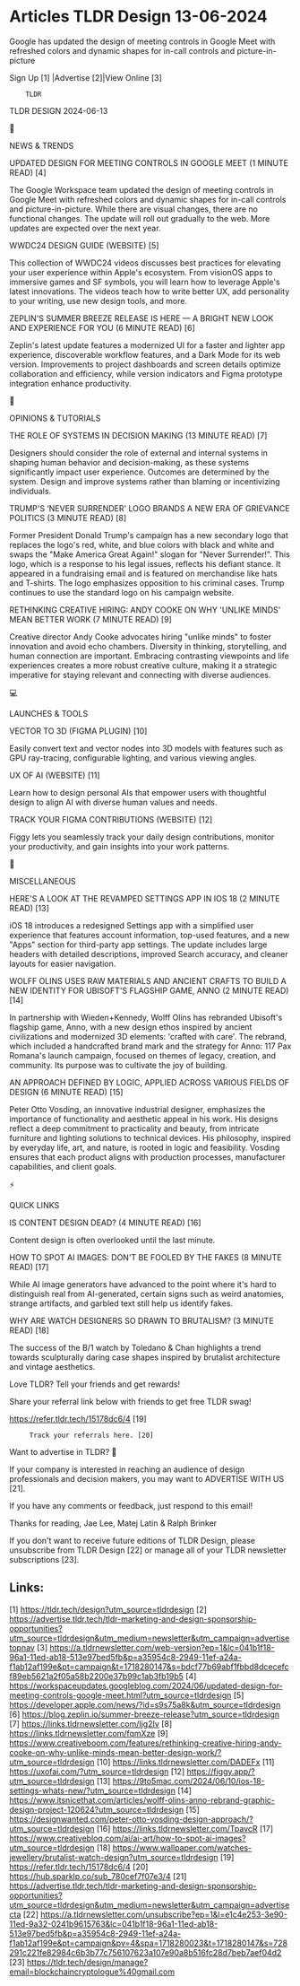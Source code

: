 # Articles TLDR Design 13-06-2024

Google has updated the design of meeting controls in Google Meet with
refreshed colors and dynamic shapes for in-call controls and
picture-in-picture  

 Sign Up [1] |Advertise [2]|View Online [3] 

		TLDR 

TLDR DESIGN 2024-06-13

📱 

NEWS & TRENDS

 UPDATED DESIGN FOR MEETING CONTROLS IN GOOGLE MEET (1 MINUTE READ)
[4] 

 The Google Workspace team updated the design of meeting controls in
Google Meet with refreshed colors and dynamic shapes for in-call
controls and picture-in-picture. While there are visual changes, there
are no functional changes. The update will roll out gradually to the
web. More updates are expected over the next year. 

 WWDC24 DESIGN GUIDE (WEBSITE) [5] 

 This collection of WWDC24 videos discusses best practices for
elevating your user experience within Apple's ecosystem. From visionOS
apps to immersive games and SF symbols, you will learn how to leverage
Apple's latest innovations. The videos teach how to write better UX,
add personality to your writing, use new design tools, and more. 

 ZEPLIN'S SUMMER BREEZE RELEASE IS HERE — A BRIGHT NEW LOOK AND
EXPERIENCE FOR YOU (6 MINUTE READ) [6] 

 Zeplin's latest update features a modernized UI for a faster and
lighter app experience, discoverable workflow features, and a Dark
Mode for its web version. Improvements to project dashboards and
screen details optimize collaboration and efficiency, while version
indicators and Figma prototype integration enhance productivity. 

🚀 

OPINIONS & TUTORIALS

 THE ROLE OF SYSTEMS IN DECISION MAKING (13 MINUTE READ) [7] 

 Designers should consider the role of external and internal systems
in shaping human behavior and decision-making, as these systems
significantly impact user experience. Outcomes are determined by the
system. Design and improve systems rather than blaming or
incentivizing individuals. 

 TRUMP'S ‘NEVER SURRENDER' LOGO BRANDS A NEW ERA OF GRIEVANCE
POLITICS (3 MINUTE READ) [8] 

 Former President Donald Trump's campaign has a new secondary logo
that replaces the logo's red, white, and blue colors with black and
white and swaps the "Make America Great Again!" slogan for "Never
Surrender!". This logo, which is a response to his legal issues,
reflects his defiant stance. It appeared in a fundraising email and is
featured on merchandise like hats and T-shirts. The logo emphasizes
opposition to his criminal cases. Trump continues to use the standard
logo on his campaign website. 

 RETHINKING CREATIVE HIRING: ANDY COOKE ON WHY 'UNLIKE MINDS' MEAN
BETTER WORK (7 MINUTE READ) [9] 

 Creative director Andy Cooke advocates hiring "unlike minds" to
foster innovation and avoid echo chambers. Diversity in thinking,
storytelling, and human connection are important. Embracing
contrasting viewpoints and life experiences creates a more robust
creative culture, making it a strategic imperative for staying
relevant and connecting with diverse audiences. 

💻 

LAUNCHES & TOOLS

 VECTOR TO 3D (FIGMA PLUGIN) [10] 

 Easily convert text and vector nodes into 3D models with features
such as GPU ray-tracing, configurable lighting, and various viewing
angles. 

 UX OF AI (WEBSITE) [11] 

 Learn how to design personal AIs that empower users with thoughtful
design to align AI with diverse human values and needs. 

 TRACK YOUR FIGMA CONTRIBUTIONS (WEBSITE) [12] 

 Figgy lets you seamlessly track your daily design contributions,
monitor your productivity, and gain insights into your work patterns. 

🎁 

MISCELLANEOUS

 HERE'S A LOOK AT THE REVAMPED SETTINGS APP IN IOS 18 (2 MINUTE READ)
[13] 

 iOS 18 introduces a redesigned Settings app with a simplified user
experience that features account information, top-used features, and a
new "Apps" section for third-party app settings. The update includes
large headers with detailed descriptions, improved Search accuracy,
and cleaner layouts for easier navigation. 

 WOLFF OLINS USES RAW MATERIALS AND ANCIENT CRAFTS TO BUILD A NEW
IDENTITY FOR UBISOFT'S FLAGSHIP GAME, ANNO (2 MINUTE READ) [14] 

 In partnership with Wieden+Kennedy, Wolff Olins has rebranded
Ubisoft's flagship game, Anno, with a new design ethos inspired by
ancient civilizations and modernized 3D elements: 'crafted with care'.
The rebrand, which included a handcrafted brand mark and the strategy
for Anno: 117 Pax Romana's launch campaign, focused on themes of
legacy, creation, and community. Its purpose was to cultivate the joy
of building. 

 AN APPROACH DEFINED BY LOGIC, APPLIED ACROSS VARIOUS FIELDS OF DESIGN
(6 MINUTE READ) [15] 

 Peter Otto Vosding, an innovative industrial designer, emphasizes the
importance of functionality and aesthetic appeal in his work. His
designs reflect a deep commitment to practicality and beauty, from
intricate furniture and lighting solutions to technical devices. His
philosophy, inspired by everyday life, art, and nature, is rooted in
logic and feasibility. Vosding ensures that each product aligns with
production processes, manufacturer capabilities, and client goals. 

⚡ 

QUICK LINKS

 IS CONTENT DESIGN DEAD? (4 MINUTE READ) [16] 

 Content design is often overlooked until the last minute. 

 HOW TO SPOT AI IMAGES: DON'T BE FOOLED BY THE FAKES (8 MINUTE READ)
[17] 

 While AI image generators have advanced to the point where it's hard
to distinguish real from AI-generated, certain signs such as weird
anatomies, strange artifacts, and garbled text still help us identify
fakes. 

 WHY ARE WATCH DESIGNERS SO DRAWN TO BRUTALISM? (3 MINUTE READ) [18] 

 The success of the B/1 watch by Toledano & Chan highlights a trend
towards sculpturally daring case shapes inspired by brutalist
architecture and vintage aesthetics. 

Love TLDR? Tell your friends and get rewards!

 Share your referral link below with friends to get free TLDR swag! 

 https://refer.tldr.tech/15178dc6/4 [19] 

		 Track your referrals here. [20] 

Want to advertise in TLDR? 📰

 If your company is interested in reaching an audience of design
professionals and decision makers, you may want to ADVERTISE WITH US
[21]. 

 If you have any comments or feedback, just respond to this email! 

Thanks for reading, 
Jae Lee, Matej Latin & Ralph Brinker 

If you don't want to receive future editions of TLDR Design, please
unsubscribe from TLDR Design [22] or manage all of your TLDR
newsletter subscriptions [23]. 

 

Links:
------
[1] https://tldr.tech/design?utm_source=tldrdesign
[2] https://advertise.tldr.tech/tldr-marketing-and-design-sponsorship-opportunities?utm_source=tldrdesign&utm_medium=newsletter&utm_campaign=advertisetopnav
[3] https://a.tldrnewsletter.com/web-version?ep=1&lc=041b1f18-96a1-11ed-ab18-513e97bed5fb&p=a35954c8-2949-11ef-a24a-f1ab12af199e&pt=campaign&t=1718280147&s=bdcf77b69abf1fbbd8dcecefcf89eb5621a2f05a58b2200e37b99c1ab3fb19b5
[4] https://workspaceupdates.googleblog.com/2024/06/updated-design-for-meeting-controls-google-meet.html?utm_source=tldrdesign
[5] https://developer.apple.com/news/?id=s9s75a8k&utm_source=tldrdesign
[6] https://blog.zeplin.io/summer-breeze-release?utm_source=tldrdesign
[7] https://links.tldrnewsletter.com/Ijg2Iv
[8] https://links.tldrnewsletter.com/fqmXze
[9] https://www.creativeboom.com/features/rethinking-creative-hiring-andy-cooke-on-why-unlike-minds-mean-better-design-work/?utm_source=tldrdesign
[10] https://links.tldrnewsletter.com/DADEFx
[11] https://uxofai.com/?utm_source=tldrdesign
[12] https://figgy.app/?utm_source=tldrdesign
[13] https://9to5mac.com/2024/06/10/ios-18-settings-whats-new/?utm_source=tldrdesign
[14] https://www.itsnicethat.com/articles/wolff-olins-anno-rebrand-graphic-design-project-120624?utm_source=tldrdesign
[15] https://designwanted.com/peter-otto-vosding-design-approach/?utm_source=tldrdesign
[16] https://links.tldrnewsletter.com/TpavcR
[17] https://www.creativebloq.com/ai/ai-art/how-to-spot-ai-images?utm_source=tldrdesign
[18] https://www.wallpaper.com/watches-jewellery/brutalist-watch-design?utm_source=tldrdesign
[19] https://refer.tldr.tech/15178dc6/4
[20] https://hub.sparklp.co/sub_780cef7f07e3/4
[21] https://advertise.tldr.tech/tldr-marketing-and-design-sponsorship-opportunities?utm_source=tldrdesign&utm_medium=newsletter&utm_campaign=advertisecta
[22] https://a.tldrnewsletter.com/unsubscribe?ep=1&l=e1c4e253-3e90-11ed-9a32-0241b9615763&lc=041b1f18-96a1-11ed-ab18-513e97bed5fb&p=a35954c8-2949-11ef-a24a-f1ab12af199e&pt=campaign&pv=4&spa=1718280023&t=1718280147&s=728291c221fe82984c6b3b77c756107623a107e90a8b516fc28d7beb7aef04d2
[23] https://tldr.tech/design/manage?email=blockchaincryptologue%40gmail.com